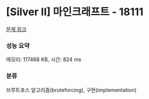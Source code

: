 # [Silver II] 마인크래프트 - 18111 

[문제 링크](https://www.acmicpc.net/problem/18111) 

### 성능 요약

메모리: 117468 KB, 시간: 824 ms

### 분류

브루트포스 알고리즘(bruteforcing), 구현(implementation)

